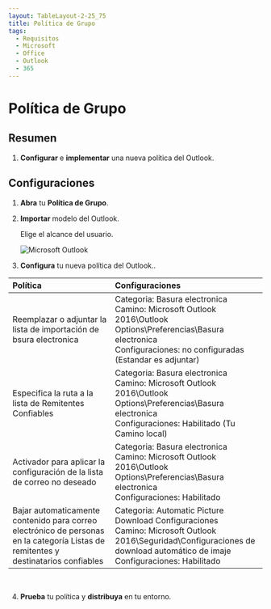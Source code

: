 ```yaml
---
layout: TableLayout-2-25_75
title: Política de Grupo
tags:
  - Requisitos
  - Microsoft
  - Office
  - Outlook
  - 365
---
```

# Política de Grupo

## Resumen

1. **Configurar** e **implementar** una nueva política del Outlook.

## Configuraciones

1. **Abra** tu **Política de Grupo**.

2. **Importar** modelo del Outlook.

   Elige el alcance del usuario.

   ![Microsoft Outlook](https://cdn.phishx.io/phishx-docs/images/phishx_settings_docs_gpo_safe_senders_list_01.jpg)

3. **Configura** tu nueva política del Outlook..

| Política | Configuraciones |
| :--- | :--- |
| Reemplazar o adjuntar la lista de importación de bsura electronica | Categoria: Basura electronica<br>Camino: Microsoft Outlook 2016\Outlook Options\Preferencias\Basura electronica<br>Configuraciones: no configuradas (Estandar es adjuntar) |
| Especifica la ruta a la lista de Remitentes Confiables  | Categoria: Basura electronica<br>Camino: Microsoft Outlook 2016\Outlook Options\Preferencias\Basura electronica<br>Configuraciones: Habilitado (Tu Camino local) |
| Activador para aplicar la configuración de la lista de correo no deseado | Categoria: Basura electronica<br>Camino: Microsoft Outlook 2016\Outlook Options\Preferencias\Basura electronica<br>Configuraciones: Habilitado |
| Bajar automaticamente contenido para correo electrónico de personas en la categoría Listas de remitentes y destinatarios confiables | Categoria: Automatic Picture Download Configuraciones<br>Camino: Microsoft Outlook 2016\Seguridad\Configuraciones de download automático de imaje<br>Configuraciones: Habilitado |
<br>

4. **Prueba** tu política y **distribuya** en tu entorno.
